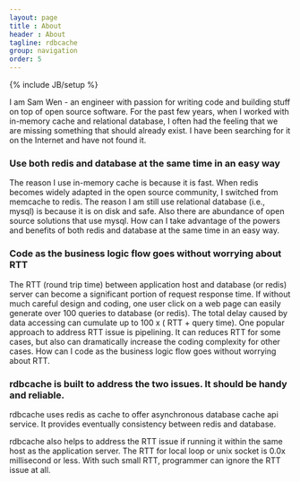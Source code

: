 ```yaml
---
layout: page
title : About
header : About
tagline: rdbcache
group: navigation
order: 5
---
```

{% include JB/setup %}

I am Sam Wen - an engineer with passion for writing code and building stuff on top of open source software. For the past few years, when I worked with in-memory cache and relational database, I often had the feeling that we are missing something that should already exist. I have been searching for it on the Internet and have not found it.


### Use both redis and database at the same time in an easy way

The reason I use in-memory cache is because it is fast. When redis becomes widely adapted in the open source community, I switched from memcache to redis. The reason I am still use relational database (i.e., mysql) is because it is on disk and safe. Also there are abundance of open source solutions that use mysql. How can I take advantage of the powers and benefits of both redis and database at the same time in an easy way.


### Code as the business logic flow goes without worrying about RTT

The RTT (round trip time) between application host and database (or redis) server can become a significant portion of request response time. If without much careful design and coding, one user click on a web page can easily generate over 100 queries to database (or redis). The total delay caused by data accessing can cumulate up to 100 x ( RTT + query time). One popular approach to address RTT issue is pipelining. It can reduces RTT  for some cases, but also can dramatically increase the coding complexity for other cases. How can I code as the business logic flow goes without worrying about RTT.


### rdbcache is built to address the two issues. It should be handy and reliable.

rdbcache uses redis as cache to offer asynchronous database cache api service. It provides eventually consistency between redis and database.  

rdbcache also helps to address the RTT issue if running it within the same host as the application server. The RTT for local loop or unix socket is 0.0x millisecond or less. With such small RTT, programmer can ignore the RTT issue at all.
